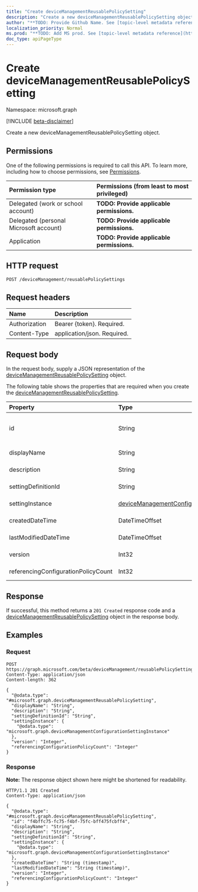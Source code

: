 ```yaml
---
title: "Create deviceManagementReusablePolicySetting"
description: "Create a new deviceManagementReusablePolicySetting object."
author: "**TODO: Provide Github Name. See [topic-level metadata reference](https://msgo.azurewebsites.net/add/document/guidelines/metadata.html#topic-level-metadata)**"
localization_priority: Normal
ms.prod: "**TODO: Add MS prod. See [topic-level metadata reference](https://msgo.azurewebsites.net/add/document/guidelines/metadata.html#topic-level-metadata)**"
doc_type: apiPageType
---
```


# Create deviceManagementReusablePolicySetting
Namespace: microsoft.graph

[!INCLUDE [beta-disclaimer](../../includes/beta-disclaimer.md)]

Create a new deviceManagementReusablePolicySetting object.

## Permissions
One of the following permissions is required to call this API. To learn more, including how to choose permissions, see [Permissions](/graph/permissions-reference).

|Permission type|Permissions (from least to most privileged)|
|:---|:---|
|Delegated (work or school account)|**TODO: Provide applicable permissions.**|
|Delegated (personal Microsoft account)|**TODO: Provide applicable permissions.**|
|Application|**TODO: Provide applicable permissions.**|

## HTTP request

<!-- {
  "blockType": "ignored"
}
-->
``` http
POST /deviceManagement/reusablePolicySettings
```

## Request headers
|Name|Description|
|:---|:---|
|Authorization|Bearer {token}. Required.|
|Content-Type|application/json. Required.|

## Request body
In the request body, supply a JSON representation of the [deviceManagementReusablePolicySetting](../resources/intune-devicemanagementreusablepolicysetting.md) object.

The following table shows the properties that are required when you create the [deviceManagementReusablePolicySetting](../resources/intune-devicemanagementreusablepolicysetting.md).

|Property|Type|Description|
|:---|:---|:---|
|id|String|**TODO: Add Description** Inherited from [entity](../resources/entity.md)|
|displayName|String|**TODO: Add Description**|
|description|String|**TODO: Add Description**|
|settingDefinitionId|String|**TODO: Add Description**|
|settingInstance|[deviceManagementConfigurationSettingInstance](../resources/intune-devicemanagementconfigurationsettinginstance.md)|**TODO: Add Description**|
|createdDateTime|DateTimeOffset|**TODO: Add Description**|
|lastModifiedDateTime|DateTimeOffset|**TODO: Add Description**|
|version|Int32|**TODO: Add Description**|
|referencingConfigurationPolicyCount|Int32|**TODO: Add Description**|



## Response

If successful, this method returns a `201 Created` response code and a [deviceManagementReusablePolicySetting](../resources/intune-devicemanagementreusablepolicysetting.md) object in the response body.

## Examples

### Request
<!-- {
  "blockType": "request",
  "name": "create_devicemanagementreusablepolicysetting_from_"
}
-->
``` http
POST https://graph.microsoft.com/beta/deviceManagement/reusablePolicySettings
Content-Type: application/json
Content-length: 362

{
  "@odata.type": "#microsoft.graph.deviceManagementReusablePolicySetting",
  "displayName": "String",
  "description": "String",
  "settingDefinitionId": "String",
  "settingInstance": {
    "@odata.type": "microsoft.graph.deviceManagementConfigurationSettingInstance"
  },
  "version": "Integer",
  "referencingConfigurationPolicyCount": "Integer"
}
```


### Response
**Note:** The response object shown here might be shortened for readability.
<!-- {
  "blockType": "response",
  "truncated": true,
  "@odata.type": "microsoft.graph.deviceManagementReusablePolicySetting"
}
-->
``` http
HTTP/1.1 201 Created
Content-Type: application/json

{
  "@odata.type": "#microsoft.graph.deviceManagementReusablePolicySetting",
  "id": "f4bffc75-fc75-f4bf-75fc-bff475fcbff4",
  "displayName": "String",
  "description": "String",
  "settingDefinitionId": "String",
  "settingInstance": {
    "@odata.type": "microsoft.graph.deviceManagementConfigurationSettingInstance"
  },
  "createdDateTime": "String (timestamp)",
  "lastModifiedDateTime": "String (timestamp)",
  "version": "Integer",
  "referencingConfigurationPolicyCount": "Integer"
}
```

